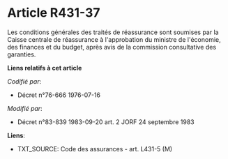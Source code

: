 # Article R431-37

Les conditions générales des traités de réassurance sont soumises par la Caisse centrale de réassurance à l'approbation du
ministre de l'économie, des finances et du budget, après avis de la commission consultative des garanties.

**Liens relatifs à cet article**

_Codifié par_:

  - Décret n°76-666 1976-07-16

_Modifié par_:

  - Décret n°83-839 1983-09-20 art. 2 JORF 24 septembre 1983

**Liens**:

  - TXT_SOURCE: Code des assurances - art. L431-5 (M)
